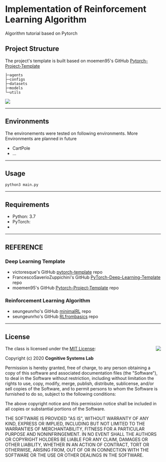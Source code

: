 # Implementation of Reinforcement Learning Algorithm 
Algorithm tutorial based on Pytorch

## Project Structure
The project's template is built based on moemen95's GitHub [Pytorch-Project-Template](https://github.com/moemen95/Pytorch-Project-Template)
```
├─agents
├─configs
├─datasets
├─models
└─utils
```

![](https://github.com/moemen95/Pytorch-Project-Template/raw/master/utils/assets/class_diagram.png)

---

## Environments
The environements were tested on following environments. More Environments are planned in future
- CartPole
- ...

---

## Usage

```
python3 main.py
```

---

## Requirements
- Python: 3.7
- PyTorch: 
- 

---

## REFERENCE
### Deep Learning Template
- victoresque's GitHub [pytorch-template](https://github.com/victoresque/pytorch-template) repo
- FrancescoSaverioZuppichini's GitHub [PyTorch-Deep-Learning-Template](https://github.com/FrancescoSaverioZuppichini/PyTorch-Deep-Learning-Template) repo
- moemen95's GitHub [Pytorch-Project-Template](https://github.com/moemen95/Pytorch-Project-Template) repo
### Reinforcement Learning Algorithm
- seungeunrho's GitHub [minimalRL](https://github.com/seungeunrho/minimalRL) repo
- seungeunrho's GitHub [RLfrombasics](https://github.com/seungeunrho/RLfrombasics) repo

---

## License
<img align="right" src="http://opensource.org/trademarks/opensource/OSI-Approved-License-100x137.png">

The class is licensed under the [MIT License](http://opensource.org/licenses/MIT):

Copyright (c) 2020 **Cognitive Systems Lab**

Permission is hereby granted, free of charge, to any person obtaining a copy of this software and associated documentation files (the "Software"), to deal in the Software without restriction, including without limitation the rights to use, copy, modify, merge, publish, distribute, sublicense, and/or sell copies of the Software, and to permit persons to whom the Software is furnished to do so, subject to the following conditions:

The above copyright notice and this permission notice shall be included in all copies or substantial portions of the Software.

THE SOFTWARE IS PROVIDED "AS IS", WITHOUT WARRANTY OF ANY KIND, EXPRESS OR IMPLIED, INCLUDING BUT NOT LIMITED TO THE WARRANTIES OF MERCHANTABILITY, FITNESS FOR A PARTICULAR PURPOSE AND NONINFRINGEMENT. IN NO EVENT SHALL THE AUTHORS OR COPYRIGHT HOLDERS BE LIABLE FOR ANY CLAIM, DAMAGES OR OTHER LIABILITY, WHETHER IN AN ACTION OF CONTRACT, TORT OR OTHERWISE, ARISING FROM, OUT OF OR IN CONNECTION WITH THE SOFTWARE OR THE USE OR OTHER DEALINGS IN THE SOFTWARE.

